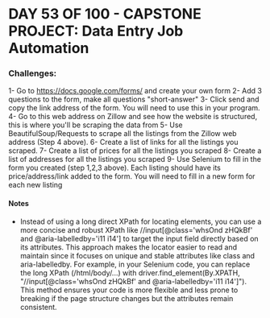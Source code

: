 # DAY 53 OF 100 - CAPSTONE PROJECT: Data Entry Job Automation

### Challenges:
1- Go to https://docs.google.com/forms/ and create your own form
2- Add 3 questions to the form, make all questions "short-answer"
3- Click send and copy the link address of the form. You will need to use this in your program.
4- Go to this web address on Zillow and see how the website is structured, this is where you'll be scraping the data from
5- Use BeautifulSoup/Requests to scrape all the listings from the Zillow web address (Step 4 above).
6- Create a list of links for all the listings you scraped. 
7- Create a list of prices for all the listings you scraped
8- Create a list of addresses for all the listings you scraped
9- Use Selenium to fill in the form you created (step 1,2,3 above). Each listing should have its price/address/link added to the form. You will need to fill in a new form for each new listing

#### Notes
- Instead of using a long direct XPath for locating elements, you can use a more concise and robust XPath like //input[@class='whsOnd zHQkBf' and @aria-labelledby='i11 i14'] to target the input field directly based on its attributes. This approach makes the locator easier to read and maintain since it focuses on unique and stable attributes like class and aria-labelledby. For example, in your Selenium code, you can replace the long XPath (/html/body/...) with driver.find_element(By.XPATH, "//input[@class='whsOnd zHQkBf' and @aria-labelledby='i11 i14']"). This method ensures your code is more flexible and less prone to breaking if the page structure changes but the attributes remain consistent.
